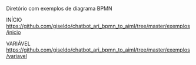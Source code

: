 
Diretório com exemplos de diagrama BPMN


INÍCIO
https://github.com/giseldo/chatbot_ari_bpmn_to_aiml/tree/master/exemplos/inicio

VARIÁVEL
https://github.com/giseldo/chatbot_ari_bpmn_to_aiml/tree/master/exemplos/variavel
